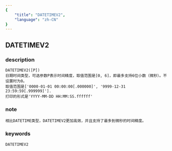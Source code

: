 ```yaml
---
{
    "title": "DATETIMEV2",
    "language": "zh-CN"
}
---
```


<!-- 
Licensed to the Apache Software Foundation (ASF) under one
or more contributor license agreements.  See the NOTICE file
distributed with this work for additional information
regarding copyright ownership.  The ASF licenses this file
to you under the Apache License, Version 2.0 (the
"License"); you may not use this file except in compliance
with the License.  You may obtain a copy of the License at

  http://www.apache.org/licenses/LICENSE-2.0

Unless required by applicable law or agreed to in writing,
software distributed under the License is distributed on an
"AS IS" BASIS, WITHOUT WARRANTIES OR CONDITIONS OF ANY
KIND, either express or implied.  See the License for the
specific language governing permissions and limitations
under the License.
-->

## DATETIMEV2
### description
    DATETIMEV2([P])
    日期时间类型，可选参数P表示时间精度，取值范围是[0, 6]，即最多支持6位小数（微秒）。不设置时为0。
    取值范围是['0000-01-01 00:00:00[.000000]', '9999-12-31 23:59:59[.999999]'].
    打印的形式是'YYYY-MM-DD HH:MM:SS.ffffff'

### note
    相比DATETIME类型，DATETIMEV2更加高效，并且支持了最多到微秒的时间精度。

### keywords

    DATETIMEV2
